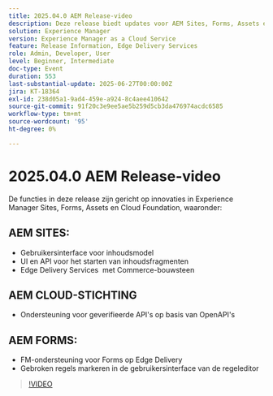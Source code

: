 ```yaml
---
title: 2025.04.0 AEM Release-video
description: Deze release biedt updates voor AEM Sites, Forms, Assets en Cloud Foundation, waaronder nieuwe gebruikersinterface's, Edge Delivery-ondersteuning en OpenAPI-verificatie.
solution: Experience Manager
version: Experience Manager as a Cloud Service
feature: Release Information, Edge Delivery Services
role: Admin, Developer, User
level: Beginner, Intermediate
doc-type: Event
duration: 553
last-substantial-update: 2025-06-27T00:00:00Z
jira: KT-18364
exl-id: 238d05a1-9ad4-459e-a924-8c4aee410642
source-git-commit: 91f20c3e9ee5ae5b259d5cb3da476974acdc6585
workflow-type: tm+mt
source-wordcount: '95'
ht-degree: 0%

---
```


# 2025.04.0 AEM Release-video

De functies in deze release zijn gericht op innovaties in Experience Manager Sites, Forms, Assets en Cloud Foundation, waaronder:

## AEM SITES:

* Gebruikersinterface voor inhoudsmodel
* UI en API voor het starten van inhoudsfragmenten
* Edge Delivery Services &#x200B; met Commerce-bouwsteen

## AEM CLOUD-STICHTING

* Ondersteuning voor geverifieerde API&#39;s op basis van OpenAPI&#39;s

## AEM FORMS:

* FM-ondersteuning voor Forms op Edge Delivery
* Gebroken regels markeren in de gebruikersinterface van de regeleditor

>[!VIDEO](https://video.tv.adobe.com/v/3464008/?learn=on&enablevpops&captions=dut)
